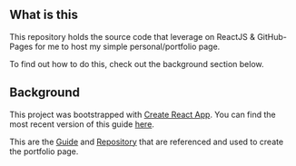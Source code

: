 ## What is this
This repository holds the source code that leverage on ReactJS & GitHub-Pages for me to host my simple personal/portfolio page.

To find out how to do this, check out the background section below.

## Background
This project was bootstrapped with [Create React App](https://github.com/facebookincubator/create-react-app).
You can find the most recent version of this guide [here](https://github.com/facebookincubator/create-react-app/blob/master/packages/react-scripts/template/README.md).

This are the [Guide](https://www.freecodecamp.org/news/portfolio-app-using-react-618814e35843) and [Repository](https://github.com/dbarochiya/me) that are referenced and used to create the portfolio page.




